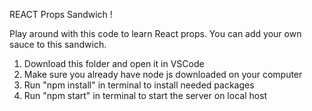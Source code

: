 REACT Props Sandwich !

Play around with this code to learn React props. You can add your own sauce to this sandwich.

1) Download this folder and open it in VSCode
2) Make sure you already have node js downloaded on your computer 
3) Run "npm install" in terminal to install needed packages
4) Run "npm start" in terminal to start the server on local host
